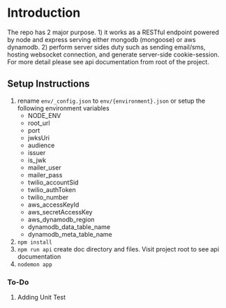 # Introduction
The repo has 2 major purpose. 1) it works as a RESTful endpoint powered by node and express serving either mongodb (mongoose) or aws dynamodb. 2) perform server sides duty such as sending email/sms, hosting websocket connection, and generate server-side cookie-session. For more detail please see api documentation from root of the project.

## Setup Instructions
1. rename `env/_config.json` to `env/{environment}.json` or setup the following environment variables
    - NODE_ENV  
    - root_url
    - port
    - jwksUri
    - audience
    - issuer
    - is_jwk
    - mailer_user
    - mailer_pass
    - twilio_accountSid
    - twilio_authToken
    - twilio_number
    - aws_accessKeyId
    - aws_secretAccessKey
    - aws_dynamodb_region
    - dynamodb_data_table_name
    - dynamodb_meta_table_name
2. `npm install`
3. `npm run api` create doc directory and files. Visit project root to see api documentation
4. `nodemon app`

### To-Do
1. Adding Unit Test
